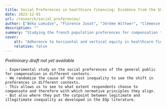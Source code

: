 ```yaml
---
title: Social Preferences in healthcare financing: Evidence from the SOPHEA survey
date: 2023-12-01
url: /research/social_preferences/
author: ["Béka Lomidze", "Florence Jusot", "Jérôme Wittwer", "Clémence Thébaut"]
description: "" 
summary: "Studying the french population preferences for compensation through healthcare in different contexts"
cover:
    alt: "Adherence to horizontal and vertical equity in healthcare financing"
    relative: false
---
```


*Preliminary draft not yet available*
    
    - Experimental study on the social preferences of the general public for compensation in different contexts.
    - We randomize the cause of the cost inequality to see the shift in preferences in different contexts.
    - This allows us to see to what extent respondents choose to compensate and therefore with which normative principles they align.
    - But also where they put the cutpoint between legitimate and illegitimate inequality as developed in the EOp literature.

